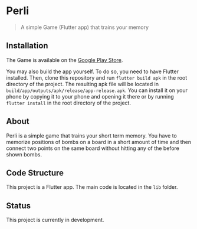 # Perli
> A simple Game (Flutter app) that trains your memory

## Installation
The Game is available on the [Google Play Store](https://play.google.com/store/apps/details?id=de.noelfriedrich.perli).

You may also build the app yourself. To do so, you need to have Flutter installed. Then, clone this repository and run `flutter build apk` in the root directory of the project. The resulting apk file will be located in `build/app/outputs/apk/release/app-release.apk`. You can install it on your phone by copying it to your phone and opening it there or by running `flutter install` in the root directory of the project.

## About
Perli is a simple game that trains your short term memory. You have to memorize positions of bombs on a board in a short amount of time and then connect two points on the same board without hitting any of the before shown bombs.

## Code Structure
This project is a Flutter app. The main code is located in the `lib` folder.

## Status
This project is currently in development.